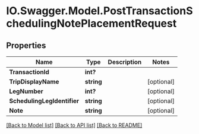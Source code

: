 # IO.Swagger.Model.PostTransactionSchedulingNotePlacementRequest
## Properties

Name | Type | Description | Notes
------------ | ------------- | ------------- | -------------
**TransactionId** | **int?** |  | 
**TripDisplayName** | **string** |  | [optional] 
**LegNumber** | **int?** |  | [optional] 
**SchedulingLegIdentifier** | **string** |  | [optional] 
**Note** | **string** |  | [optional] 

[[Back to Model list]](../README.md#documentation-for-models) [[Back to API list]](../README.md#documentation-for-api-endpoints) [[Back to README]](../README.md)

